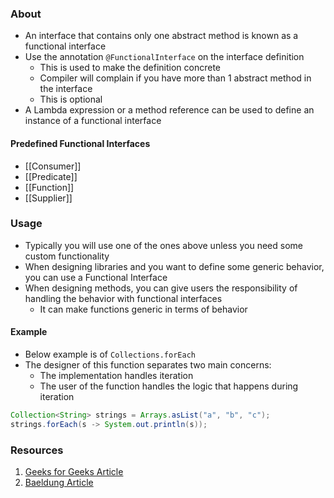 ### About
* An interface that contains only one abstract method is known as a functional interface
* Use the annotation `@FunctionalInterface` on the interface definition
	* This is used to make the definition concrete
	* Compiler will complain if you have more than 1 abstract method in the interface
	* This is optional
* A Lambda expression or a method reference can be used to define an instance of a functional interface
#### Predefined Functional Interfaces
* [[Consumer]]
* [[Predicate]]
* [[Function]]
* [[Supplier]]
### Usage
* Typically you will use one of the ones above unless you need some custom functionality
* When designing libraries and you want to define some generic behavior, you can use a Functional Interface
* When designing methods, you can give users the responsibility of handling the behavior with functional interfaces
	* It can make functions generic in terms of behavior
#### Example
* Below example is of `Collections.forEach` 
* The designer of this function separates two main concerns:
	* The implementation handles iteration
	* The user of the function handles the logic that happens during iteration
```java
Collection<String> strings = Arrays.asList("a", "b", "c");
strings.forEach(s -> System.out.println(s));
```

### Resources
1. [Geeks for Geeks Article](https://www.geeksforgeeks.org/functional-interfaces-java/)
2. [Baeldung Article](https://www.baeldung.com/java-8-functional-interfaces)